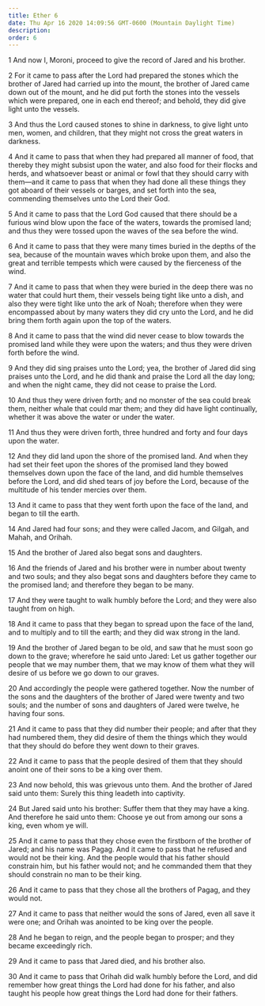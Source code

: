 ```yaml
---
title: Ether 6
date: Thu Apr 16 2020 14:09:56 GMT-0600 (Mountain Daylight Time)
description: 
order: 6
---
```


<p>1 And now I, Moroni, proceed to give the record of Jared and his brother.</p>
<p>
  2 For it came to pass after the Lord had prepared the stones which the brother
  of Jared had carried up into the mount, the brother of Jared came down out of
  the mount, and he did put forth the stones into the vessels which were
  prepared, one in each end thereof; and behold, they did give light unto the
  vessels.
</p>
<p>
  3 And thus the Lord caused stones to shine in darkness, to give light unto
  men, women, and children, that they might not cross the great waters in
  darkness.
</p>
<p>
  4 And it came to pass that when they had prepared all manner of food, that
  thereby they might subsist upon the water, and also food for their flocks and
  herds, and whatsoever beast or animal or fowl that they should carry with
  them&#x2014;and it came to pass that when they had done all these things they
  got aboard of their vessels or barges, and set forth into the sea, commending
  themselves unto the Lord their God.
</p>
<p>
  5 And it came to pass that the Lord God caused that there should be a furious
  wind blow upon the face of the waters, towards the promised land; and thus
  they were tossed upon the waves of the sea before the wind.
</p>
<p>
  6 And it came to pass that they were many times buried in the depths of the
  sea, because of the mountain waves which broke upon them, and also the great
  and terrible tempests which were caused by the fierceness of the wind.
</p>
<p>
  7 And it came to pass that when they were buried in the deep there was no
  water that could hurt them, their vessels being tight like unto a dish, and
  also they were tight like unto the ark of Noah; therefore when they were
  encompassed about by many waters they did cry unto the Lord, and he did bring
  them forth again upon the top of the waters.
</p>
<p>
  8 And it came to pass that the wind did never cease to blow towards the
  promised land while they were upon the waters; and thus they were driven forth
  before the wind.
</p>
<p>
  9 And they did sing praises unto the Lord; yea, the brother of Jared did sing
  praises unto the Lord, and he did thank and praise the Lord all the day long;
  and when the night came, they did not cease to praise the Lord.
</p>
<p>
  10 And thus they were driven forth; and no monster of the sea could break
  them, neither whale that could mar them; and they did have light continually,
  whether it was above the water or under the water.
</p>
<p>
  11 And thus they were driven forth, three hundred and forty and four days upon
  the water.
</p>
<p>
  12 And they did land upon the shore of the promised land. And when they had
  set their feet upon the shores of the promised land they bowed themselves down
  upon the face of the land, and did humble themselves before the Lord, and did
  shed tears of joy before the Lord, because of the multitude of his tender
  mercies over them.
</p>
<p>
  13 And it came to pass that they went forth upon the face of the land, and
  began to till the earth.
</p>
<p>
  14 And Jared had four sons; and they were called Jacom, and Gilgah, and Mahah,
  and Orihah.
</p>
<p>15 And the brother of Jared also begat sons and daughters.</p>
<p>
  16 And the friends of Jared and his brother were in number about twenty and
  two souls; and they also begat sons and daughters before they came to the
  promised land; and therefore they began to be many.
</p>
<p>
  17 And they were taught to walk humbly before the Lord; and they were also
  taught from on high.
</p>
<p>
  18 And it came to pass that they began to spread upon the face of the land,
  and to multiply and to till the earth; and they did wax strong in the land.
</p>
<p>
  19 And the brother of Jared began to be old, and saw that he must soon go down
  to the grave; wherefore he said unto Jared: Let us gather together our people
  that we may number them, that we may know of them what they will desire of us
  before we go down to our graves.
</p>
<p>
  20 And accordingly the people were gathered together. Now the number of the
  sons and the daughters of the brother of Jared were twenty and two souls; and
  the number of sons and daughters of Jared were twelve, he having four sons.
</p>
<p>
  21 And it came to pass that they did number their people; and after that they
  had numbered them, they did desire of them the things which they would that
  they should do before they went down to their graves.
</p>
<p>
  22 And it came to pass that the people desired of them that they should anoint
  one of their sons to be a king over them.
</p>
<p>
  23 And now behold, this was grievous unto them. And the brother of Jared said
  unto them: Surely this thing leadeth into captivity.
</p>
<p>
  24 But Jared said unto his brother: Suffer them that they may have a king. And
  therefore he said unto them: Choose ye out from among our sons a king, even
  whom ye will.
</p>
<p>
  25 And it came to pass that they chose even the firstborn of the brother of
  Jared; and his name was Pagag. And it came to pass that he refused and would
  not be their king. And the people would that his father should constrain him,
  but his father would not; and he commanded them that they should constrain no
  man to be their king.
</p>
<p>
  26 And it came to pass that they chose all the brothers of Pagag, and they
  would not.
</p>
<p>
  27 And it came to pass that neither would the sons of Jared, even all save it
  were one; and Orihah was anointed to be king over the people.
</p>
<p>
  28 And he began to reign, and the people began to prosper; and they became
  exceedingly rich.
</p>
<p>29 And it came to pass that Jared died, and his brother also.</p>
<p>
  30 And it came to pass that Orihah did walk humbly before the Lord, and did
  remember how great things the Lord had done for his father, and also taught
  his people how great things the Lord had done for their fathers.
</p>
